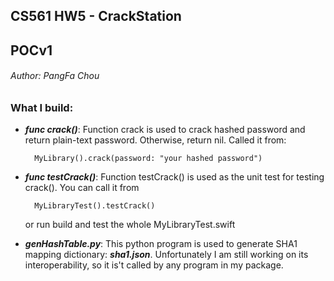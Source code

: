 
## CS561 HW5 - CrackStation
## POCv1
###### Author: PangFa Chou


### What I build:

* __*func crack()*__: Function crack is used to crack hashed password and return plain-text password. Otherwise, return nil. Called it from:
    
        MyLibrary().crack(password: "your hashed password")
        
* __*func testCrack()*__: Function testCrack() is used as the unit test for testing crack(). You can call it from

        MyLibraryTest().testCrack()
        
    or run build and test the whole MyLibraryTest.swift
    
* __*genHashTable.py*__:
    This python program is used to generate SHA1 mapping dictionary: _**sha1.json**_. Unfortunately I am still working on its interoperability, so it is't called by any program in my package. 

